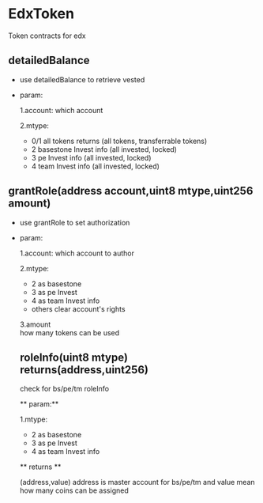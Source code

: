 # EdxToken
Token contracts for edx


## detailedBalance
* use detailedBalance to retrieve vested
* param:

  1.account: which account

  2.mtype:  
  * 0/1 all tokens  returns (all tokens, transferrable tokens)
  * 2 basestone Invest info   (all invested, locked)
  * 3 pe Invest info   (all invested, locked)
  * 4 team Invest info   (all invested, locked)

## 	grantRole(address account,uint8 mtype,uint256 amount)

* use grantRole to set authorization
* param:

  1.account: which account to author

  2.mtype:  

  * 2 as basestone
  * 3 as pe Invest
  * 4 as team Invest info
  * others clear account's rights

  3.amount  
  how many tokens can be used

  ##    roleInfo(uint8 mtype)  returns(address,uint256)

   check for bs/pe/tm roleInfo

  ** param:**

    1.mtype:  

    * 2 as basestone
    * 3 as pe Invest
    * 4 as team Invest info

  ** returns **

   (address,value) address is master account for bs/pe/tm and value mean how many coins can be assigned
